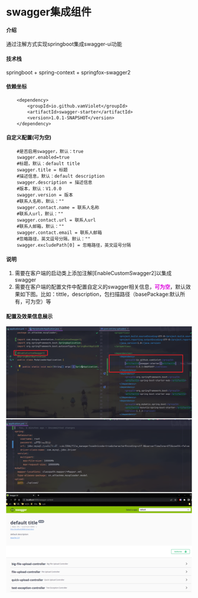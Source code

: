 # swagger集成组件

#### 介绍
通过注解方式实现springboot集成swagger-ui功能

#### 技术栈
springboot + spring-context + springfox-swagger2

#### 依赖坐标
```
    <dependency>
        <groupId>io.github.vamViolet</groupId>
        <artifactId>swagger-starter</artifactId>
        <version>1.0.1-SNAPSHOT</version>
    </dependency>
```

#### 自定义配置(可为空)
```
    #是否启用swagger，默认：true
    swagger.enabled=true
    #标题，默认：default title
    swagger.title = 标题
    #描述信息，默认：default description
    swagger.description = 描述信息
    #版本，默认：V1.0.0
    swagger.version = 版本
    #联系人名称，默认：""
    swagger.contact.name = 联系人名称
    #联系人url，默认：""
    swagger.contact.url = 联系人url
    #联系人邮箱，默认：""
    swagger.contact.email = 联系人邮箱
    #忽略路径，英文逗号分隔，默认：""
    swagger.excludePath[0] = 忽略路径，英文逗号分隔
```

#### 说明

1. 需要在客户端的启动类上添加注解[EnableCustomSwagger2]以集成swagger
2. 需要在客户端的配置文件中配置自定义的swagger相关信息，**<font color ="dd00dd">可为空</font>**，默认效果如下图。比如：tittle，description，包扫描路径（basePackage:默认所有，可为空）等

#### 配置及效果信息展示

![引入方式](README.assets/annotation.png)
![application](README.assets/application.png)
![swagger-ui](README.assets/swagger-ui.png)